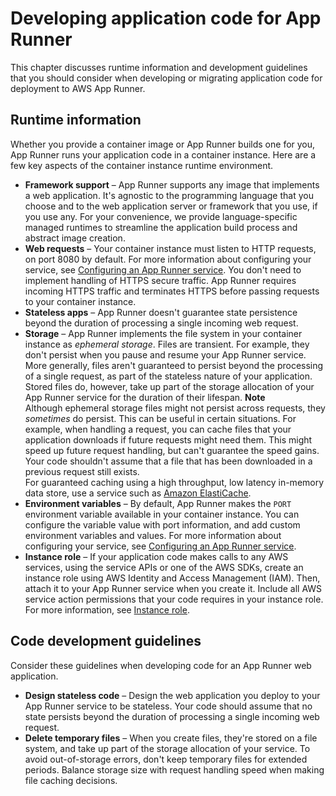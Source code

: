 # Developing application code for App Runner<a name="develop"></a>

This chapter discusses runtime information and development guidelines that you should consider when developing or migrating application code for deployment to AWS App Runner\.

## Runtime information<a name="develop.considerations"></a>

Whether you provide a container image or App Runner builds one for you, App Runner runs your application code in a container instance\. Here are a few key aspects of the container instance runtime environment\.
+ **Framework support** – App Runner supports any image that implements a web application\. It's agnostic to the programming language that you choose and to the web application server or framework that you use, if you use any\. For your convenience, we provide language\-specific managed runtimes to streamline the application build process and abstract image creation\.
+ **Web requests** – Your container instance must listen to HTTP requests, on port 8080 by default\. For more information about configuring your service, see [Configuring an App Runner service](manage-configure.md)\. You don't need to implement handling of HTTPS secure traffic\. App Runner requires incoming HTTPS traffic and terminates HTTPS before passing requests to your container instance\.
+ **Stateless apps** – App Runner doesn't guarantee state persistence beyond the duration of processing a single incoming web request\.
+ **Storage** – App Runner implements the file system in your container instance as *ephemeral storage*\. Files are transient\. For example, they don't persist when you pause and resume your App Runner service\. More generally, files aren't guaranteed to persist beyond the processing of a single request, as part of the stateless nature of your application\. Stored files do, however, take up part of the storage allocation of your App Runner service for the duration of their lifespan\.
**Note**  
Although ephemeral storage files might not persist across requests, they *sometimes* do persist\. This can be useful in certain situations\. For example, when handling a request, you can cache files that your application downloads if future requests might need them\. This might speed up future request handling, but can't guarantee the speed gains\. Your code shouldn't assume that a file that has been downloaded in a previous request still exists\.  
For guaranteed caching using a high throughput, low latency in\-memory data store, use a service such as [Amazon ElastiCache](https://aws.amazon.com/elasticache/)\.
+ **Environment variables** – By default, App Runner makes the `PORT` environment variable available in your container instance\. You can configure the variable value with port information, and add custom environment variables and values\. For more information about configuring your service, see [Configuring an App Runner service](manage-configure.md)\.
+ **Instance role** – If your application code makes calls to any AWS services, using the service APIs or one of the AWS SDKs, create an instance role using AWS Identity and Access Management \(IAM\)\. Then, attach it to your App Runner service when you create it\. Include all AWS service action permissions that your code requires in your instance role\. For more information, see [Instance role](security_iam_service-with-iam.md#security_iam_service-with-iam-roles-service.instance)\.

## Code development guidelines<a name="develop.tips"></a>

Consider these guidelines when developing code for an App Runner web application\.
+ **Design stateless code** – Design the web application you deploy to your App Runner service to be stateless\. Your code should assume that no state persists beyond the duration of processing a single incoming web request\.
+ **Delete temporary files** – When you create files, they're stored on a file system, and take up part of the storage allocation of your service\. To avoid out\-of\-storage errors, don't keep temporary files for extended periods\. Balance storage size with request handling speed when making file caching decisions\.